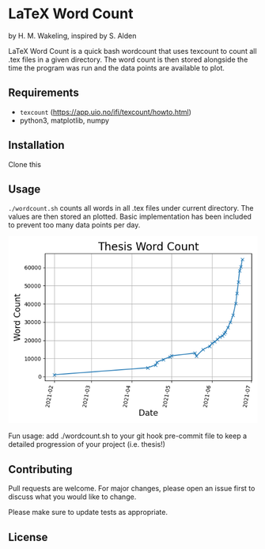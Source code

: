 # LaTeX Word Count
by H. M. Wakeling, inspired by S. Alden

LaTeX Word Count is a quick bash wordcount that uses texcount to count all .tex files in a given directory. The word count is then stored alongside the time the program was run and the data points are available to plot.

## Requirements

* `texcount` (https://app.uio.no/ifi/texcount/howto.html)
* python3, matplotlib, numpy

## Installation
Clone this 

## Usage
`./wordcount.sh` counts all words in all .tex files under current directory. The values are then stored an plotted. Basic implementation has been included to prevent too many data points per day.

![An example plot of word count for each date that the program has been run](https://github.com/hmwakeling/LaTeX-word-count/blob/main/wordcount.png)

Fun usage: add ./wordcount.sh to your git hook pre-commit file to keep a detailed progression of your project (i.e. thesis!)

## Contributing
Pull requests are welcome. For major changes, please open an issue first to discuss what you would like to change.

Please make sure to update tests as appropriate.

## License